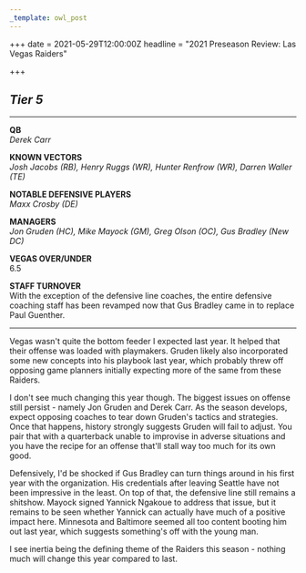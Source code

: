 ```yaml
---
_template: owl_post
---
```


+++
date = 2021-05-29T12:00:00Z
headline = "2021 Preseason Review: Las Vegas Raiders"

+++
## **_Tier 5_**

***

**QB**  
_Derek Carr_

**KNOWN VECTORS**  
_Josh Jacobs (RB), Henry Ruggs (WR), Hunter Renfrow (WR), Darren Waller (TE)_

**NOTABLE DEFENSIVE PLAYERS**  
_Maxx Crosby (DE)_

**MANAGERS**  
_Jon Gruden (HC), Mike Mayock (GM), Greg Olson (OC), Gus Bradley (New DC)_

**VEGAS OVER/UNDER**  
6\.5

**STAFF TURNOVER**  
With the exception of the defensive line coaches, the entire defensive coaching staff has been revamped now that Gus Bradley came in to replace Paul Guenther.

***

Vegas wasn't quite the bottom feeder I expected last year. It helped that their offense was loaded with playmakers. Gruden likely also incorporated some new concepts into his playbook last year, which probably threw off opposing game planners initially expecting more of the same from these Raiders.

I don't see much changing this year though. The biggest issues on offense still persist - namely Jon Gruden and Derek Carr. As the season develops, expect opposing coaches to tear down Gruden's tactics and strategies. Once that happens, history strongly suggests Gruden will fail to adjust. You pair that with a quarterback unable to improvise in adverse situations and you have the recipe for an offense that'll stall way too much for its own good.

Defensively, I'd be shocked if Gus Bradley can turn things around in his first year with the organization. His credentials after leaving Seattle have not been impressive in the least. On top of that, the defensive line still remains a shitshow. Mayock signed Yannick Ngakoue to address that issue, but it remains to be seen whether Yannick can actually have much of a positive impact here. Minnesota and Baltimore seemed all too content booting him out last year, which suggests something's off with the young man.

I see inertia being the defining theme of the Raiders this season - nothing much will change this year compared to last.

